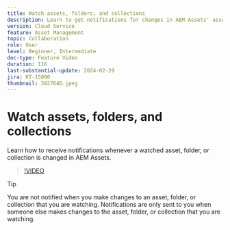 ```yaml
---
title: Watch assets, folders, and collections
description: Learn to get notifications for changes in AEM Assets' asset, folder, or collection.
version: Cloud Service
feature: Asset Management
topic: Collaboration
role: User
level: Beginner, Intermediate
doc-type: Feature Video
duration: 116
last-substantial-update: 2024-02-29
jira: KT-15000
thumbnail: 3427646.jpeg
---
```


# Watch assets, folders, and collections

Learn how to receive notifications whenever a watched asset, folder, or collection is changed in AEM Assets.

>[!VIDEO](https://video.tv.adobe.com/v/3427646/?learn=on)

>[!TIP]
>
> You are not notified when you make changes to an asset, folder, or collection that you are watching. Notifications are only sent to you when someone else makes changes to the asset, folder, or collection that you are watching.
